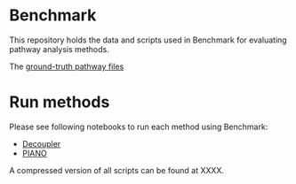 # Benchmark
This repository holds the data and scripts used in Benchmark for evaluating pathway analysis methods.


The [ground-truth pathway files ](https://github.com/hedgehug/Benchmark/tree/main/pathway_files)

# Run methods

Please see following notebooks to run each method using Benchmark:
* [Decoupler](https://github.com/hedgehug/Benchmark/blob/main/run_decoupler.ipynb)
* [PIANO](https://github.com/hedgehug/Benchmark/blob/main/run_PIANO.ipynb)

A compressed version of all scripts can be found at XXXX.
